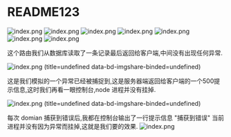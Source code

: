 # README123
![index.png](/assets/123.jpg)
![index.png](http://yijiebuyi.com/file/7e210b09e314b840ef3cd9c1773bb809)
![index.png](http://yijiebuyi.com/file/0405cdae51f50fc6db624c04c5824793)
![index.png](http://yijiebuyi.com/file/95742b3200d5cce03c9a99ad76698269)
![index.png](img/微信图片_20181029114017.jpg)
![index.png](img/微信图片_201810291140171.jpg)
![index.png](img/持续集成_1.png)

这个路由我们从数据库读取了一条记录最后返回给客户端,中间没有出现任何异常.

![index.png](img/0405cdae51f50fc6db624c04c5824793.png) (title=undefined data-bd-imgshare-binded=undefined)

这是我们模拟的一个异常已经被捕捉到,这是服务器端返回给客户端的一个500提示信息,这时我们再看一眼控制台,node 进程并没有挂掉.

![index.png](img/95742b3200d5cce03c9a99ad76698269.png) (title=undefined data-bd-imgshare-binded=undefined)

每次 domian 捕获到错误后,我都在控制台输出了一行提示信息 "捕获到错误" 当前进程并没有因为异常而挂掉,这就是我们要的效果.
![index.png](img/logo-o.png?v=2)